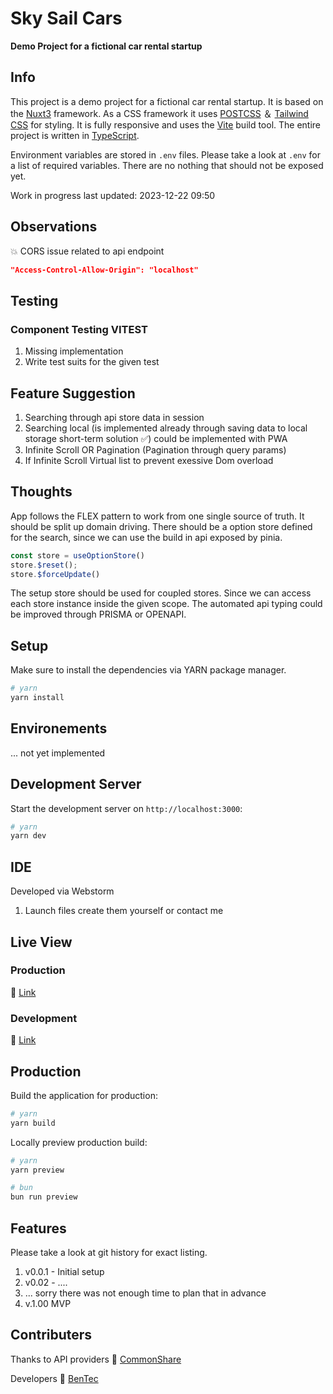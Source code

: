# Sky Sail Cars

**Demo Project for a fictional car rental startup**

## Info

This project is a demo project for a fictional car rental startup. It is based on the [Nuxt3](https://nuxt.com/)
framework. As a CSS framework it uses [POSTCSS](https://postcss.com/) ＆ [Tailwind CSS](https://tailwindcss.com/) for
styling.
It is fully responsive and uses the [Vite](https://vitejs.dev/) build tool.
The entire project is written in [TypeScript](https://www.typescriptlang.org/).

Environment variables are stored in `.env` files. Please take a look at `.env` for a list of required variables.
There are no nothing that should not be exposed yet.

Work in progress last updated: 2023-12-22 09:50

## Observations

💥 CORS issue related to api endpoint

```json
"Access-Control-Allow-Origin": "localhost"
```

## Testing

### Component Testing VITEST

1. Missing implementation
2. Write test suits for the given test

## Feature Suggestion

1. Searching through api store data in session
2. Searching local (is implemented already through saving data to local storage short-term solution ✅) could be
   implemented with PWA
3. Infinite Scroll OR Pagination (Pagination through query params)
4. If Infinite Scroll Virtual list to prevent exessive Dom overload

## Thoughts

App follows the FLEX pattern to work from one single source of truth. It should be split up domain driving. There
should be a option store defined for the search, since we can use the build in api exposed by pinia.

```ts
const store = useOptionStore()
store.$reset();
store.$forceUpdate()
```

The setup store should be used for coupled stores. Since we can access each store instance inside the given scope.
The automated api typing could be improved through PRISMA or OPENAPI.

## Setup

Make sure to install the dependencies via YARN package manager.

```bash
# yarn
yarn install
```

## Environements

... not yet implemented

## Development Server

Start the development server on `http://localhost:3000`:

```bash
# yarn
yarn dev
```

## IDE

Developed via Webstorm

1. Launch files create them yourself or contact me

## Live View

### Production

🔗️ [Link]('https://google.com')

### Development

🔗️ [Link]('https://google.com')

## Production

Build the application for production:

```bash
# yarn
yarn build
```

Locally preview production build:

```bash
# yarn
yarn preview

# bun
bun run preview
```

## Features

Please take a look at git history for exact listing.

1. v0.0.1 - Initial setup
2. v0.02 - ....
3. ... sorry there was not enough time to plan that in advance
4. v.1.00 MVP

## Contributers

Thanks to API providers
🔗️ [CommonShare]('https://google.com')

Developers
🔗️ [BenTec]('https://github.com')
